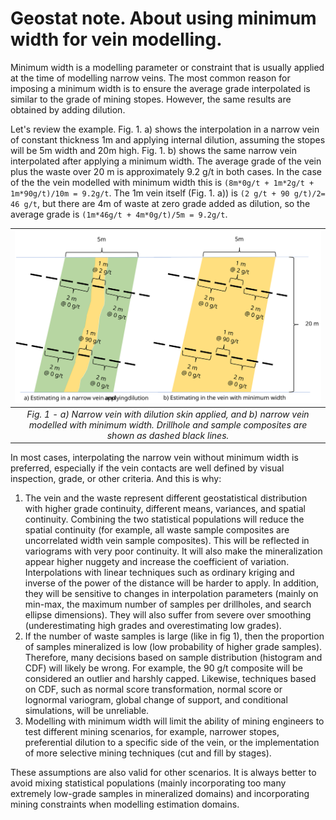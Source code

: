 # Geostat note. About using minimum width for vein modelling.

Minimum width is a modelling parameter or constraint that is usually applied at the time of modelling narrow veins. The most common reason for imposing a minimum width is to ensure the average grade interpolated is similar to the grade of mining stopes. However, the same results are obtained by adding dilution. 

Let's review the example. Fig. 1. a) shows the interpolation in a narrow vein of constant thickness 1m and applying internal dilution, assuming the stopes will be 5m width and 20m high. Fig. 1. b) shows the same narrow vein interpolated after applying a minimum width.
The average grade of the vein plus the waste over 20 m is approximately 9.2 g/t in both cases. In the case of the the vein modelled with minimum width this is `(8m*0g/t + 1m*2g/t + 1m*90g/t)/10m = 9.2g/t`. The 1m vein itself (Fig. 1. a)) is `(2 g/t + 90 g/t)/2= 46 g/t`, but there are 4m of waste at zero grade added as dilution, so the average grade is `(1m*46g/t + 4m*0g/t)/5m = 9.2g/t`.

| ![Figure 1](fig1.svg) |
|:--:|
| <i> Fig. 1 -  a) Narrow vein with dilution skin applied, and b) narrow vein modelled with minimum width. Drillhole and sample composites are shown as dashed black lines. </i>|

In most cases, interpolating the narrow vein without minimum width is preferred, especially if the vein contacts are well defined by visual inspection, grade, or other criteria. And this is why:
 1) The vein and the waste represent different geostatistical distribution with higher grade continuity, different means, variances, and spatial continuity. Combining the two statistical populations will reduce the spatial continuity (for example, all waste sample composites are uncorrelated width vein sample composites). This will be reflected in variograms with very poor continuity. It will also make the mineralization appear higher nuggety and increase the coefficient of variation. Interpolations with linear techniques such as ordinary kriging and inverse of the power of the distance will be harder to apply. In addition, they will be sensitive to changes in interpolation parameters (mainly on min-max, the maximum number of samples per drillholes, and search ellipse dimensions). They will also suffer from severe over smoothing (underestimating high grades and overestimating low grades). 
 2) If the number of waste samples is large (like in fig 1), then the proportion of samples mineralized is low (low probability of higher grade samples). Therefore, many decisions based on sample distribution (histogram and CDF) will likely be wrong. For example, the 90 g/t composite will be considered an outlier and harshly capped. Likewise, techniques based on CDF, such as normal score transformation, normal score or lognormal variogram, global change of support, and conditional simulations, will be unreliable. 
 3) Modelling with minimum width will limit the ability of mining engineers to test different mining scenarios, for example, narrower stopes, preferential dilution to a specific side of the vein, or the implementation of more selective mining techniques (cut and fill by stages). 

These assumptions are also valid for other scenarios. It is always better to avoid mixing statistical populations (mainly incorporating too many extremely low-grade samples in mineralized domains) and incorporating mining constraints when modelling estimation domains. 